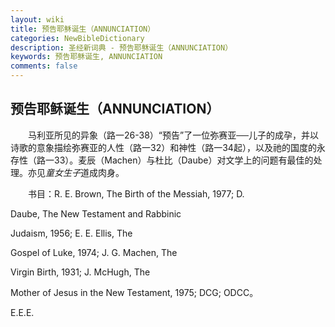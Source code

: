 ```yaml
---
layout: wiki
title: 预告耶稣诞生（ANNUNCIATION）
categories: NewBibleDictionary
description: 圣经新词典 - 预告耶稣诞生（ANNUNCIATION）
keywords: 预告耶稣诞生, ANNUNCIATION
comments: false
---
```


## 预告耶稣诞生（ANNUNCIATION）

　　马利亚所见的异象（路一26-38）“预告”了一位弥赛亚──儿子的成孕，并以诗歌的意象描绘弥赛亚的人性（路一32）和神性（路一34起），以及祂的国度的永存性（路一33）。麦辰（Machen）与杜比（Daube）对文学上的问题有最佳的处理。亦见*童女生子*道成肉身。

　　书目：R. E. Brown, The Birth of the Messiah, 1977; D.

Daube, The New Testament and Rabbinic

Judaism, 1956; E. E. Ellis, The

Gospel of Luke, 1974; J. G. Machen, The

Virgin Birth, 1931; J. McHugh, The

Mother of Jesus in the New Testament, 1975; DCG; ODCC。

E.E.E.






